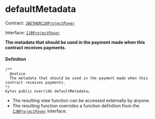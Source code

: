 # defaultMetadata

Contract: [`JBETHERC20ProjectPayer`](/dev/api/contracts/or-utilities/jbetherc20projectpayer/README.md)

Interface: [`IJBProjectPayer`](/dev/api/interfaces/ijbprojectpayer.md)

**The metadata that should be used in the payment made when this contract receives payments.**

#### Definition

```
/**
  @notice
  The metadata that should be used in the payment made when this contract receives payments.
*/
bytes public override defaultMetadata;
```

- The resulting view function can be accessed externally by anyone.
- The resulting function overrides a function definition from the [`IJBProjectPayer`](/dev/api/interfaces/ijbprojectpayer.md) interface.
